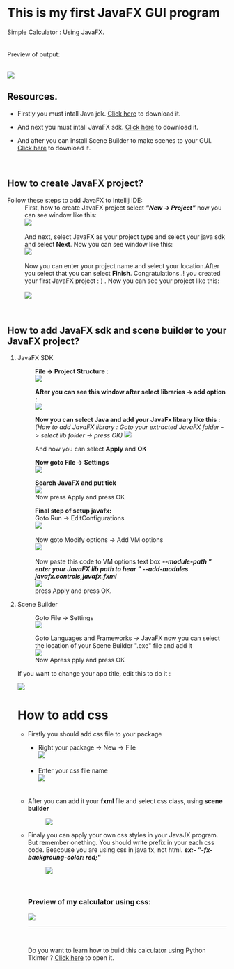 # This is my first JavaFX GUI program

Simple Calculator : Using JavaFX.
<br /><br /><br />
Preview of output:
<br /><br />

<img src="https://github.com/DasunThathsara/Calculator-for-basic-calculations-JavaFX-/blob/main/img/Capture.JPG?raw=true" />

<h2>Resources.</h2>
<ul>
  <li>
    <p>
      Firstly you must intall Java jdk. <a href="https://www.oracle.com/java/technologies/downloads/" target="_blank">Click here</a> to download it.
    </p>
  </li>
  <li>
    <p>
      And next you must intall JavaFX sdk. <a href="https://gluonhq.com/products/javafx/" target="_blank">Click here</a> to download it.
    </p>
  </li>
  <li>
    <p>
      And after you can install Scene Builder to make scenes to your GUI. <a href="https://gluonhq.com/products/scene-builder/" target="_blank">Click here</a> to download it.
    </p>
  </li>
</ul>
<br />


<h2>How to create JavaFX project?</h2>
<dl>
    <dt>Follow these steps to add JavaFX to Intellij IDE:</dt>
    <dd>
      First, how to create JavaFX project select <b><i>"New -> Project"</i></b> now you can see window like this:<br />
      <img src="https://github.com/DasunThathsara/Calculator-for-basic-calculations-JavaFX-/blob/main/img/prop%20create1.JPG?raw=true" /><br /><br />
      And next, select JavaFX as your project type and select your java sdk and select <b>Next</b>. Now you can see window like this:<br />
      <img src="https://github.com/DasunThathsara/Calculator-for-basic-calculations-JavaFX-/blob/main/img/prop%20create2.JPG?raw=true" /><br /><br />
      Now you can enter your project name and select your location.After you select that you can select <b>Finish</b>. Congratulations..! you created your first JavaFX project : ) . Now you can see your project like this:<br /><br />
      <img src="https://github.com/DasunThathsara/Calculator-for-basic-calculations-JavaFX-/blob/main/img/prop%20create3.JPG?raw=true" />
   </dd>
</dl>
<br />


<h2>How to add JavaFX sdk and scene builder to your JavaFX project?</h2>
<ol>
  <li>JavaFX SDK</li>
  <dl>
    <dd>
      <p>
        <b>File -> Project Structure</b> : <br />
        <img src="https://github.com/DasunThathsara/Calculator-for-basic-calculations-JavaFX-/blob/main/img/prop%20structure.png?raw=true" />
      </p>
    </dd>
    <dd>
      <p>
        <b>After you can see this window after select libraries -> add option : </b><br />
        <img src="https://github.com/DasunThathsara/Calculator-for-basic-calculations-JavaFX-/blob/main/img/prop%20setup.JPG?raw=true" />
      </p>
    </dd>
    <dd>
      <p>
        <b>Now you can select Java and add your JavaFx library like this : </b><br />
          <i>(How to add JavaFX library : Goto your extracted JavaFX folder -> select lib folder -> press OK)</i>
        <img src="https://github.com/DasunThathsara/Calculator-for-basic-calculations-JavaFX-/blob/main/img/prop%20setup2.JPG?raw=true" /><br />
      </p>
    </dd>
    <dd>
      <p>
        And now you can select <b>Apply</b> and <b>OK</b>
      </p>
    </dd>
    <dd>
      <p>
        <b>Now goto File -> Settings</b><br />
        <img src="https://github.com/DasunThathsara/Calculator-for-basic-calculations-JavaFX-/blob/main/img/settings.JPG?raw=true" /><br />
      </p>
    </dd>
    <dd>
      <p>
        <b>Search JavaFX and put tick</b><br />
        <img src="https://github.com/DasunThathsara/Calculator-for-basic-calculations-JavaFX-/blob/main/img/prop%20setup3.JPG?raw=true" /><br />
        Now press Apply and press OK
      </p>
    </dd>
    <dd>
      <p>
        <b>Final step of setup javafx:</b><br />
        Goto Run -> EditConfigurations <br />
        <img src="https://github.com/DasunThathsara/Calculator-for-basic-calculations-JavaFX-/blob/main/img/run.png?raw=true" /><br /><br />
        Now goto Modify options -> Add VM options<br />
        <img src="https://github.com/DasunThathsara/Calculator-for-basic-calculations-JavaFX-/blob/main/img/addvm.png?raw=true" /><br /><br />
        Now paste this code to VM options text box <i><b>--module-path " enter your JavaFX lib path to hear " --add-modules javafx.controls,javafx.fxml</b></i><br />
        <img src="https://github.com/DasunThathsara/Calculator-for-basic-calculations-JavaFX-/blob/main/img/addvmop.JPG?raw=true" /><br />
        press Apply and press OK.
      </p>
    </dd>
  </dl>
  
  
  <li>Scene Builder</li>
  <dl>
    <dd>
      <p>
        Goto File -> Settings<br />
        <img src="https://github.com/DasunThathsara/Calculator-for-basic-calculations-JavaFX-/blob/main/img/settings.JPG?raw=true" /><br />
      </p>
    </dd>
    <dd>
      <p>
        Goto Languages and Frameworks -> JavaFX now you can select the location of your Scene Builder ".exe" file and add it<br />
        <img src="https://github.com/DasunThathsara/Calculator-for-basic-calculations-JavaFX-/blob/main/img/SBadding.JPG?raw=true" /><br />
        Now Apress pply and press OK
      </p>
    </dd>
  </dl>
</dl>

<p>If you want to change your app title, edit this to do it :</p> 
<img src="https://raw.githubusercontent.com/DasunThathsara/Calculator-for-basic-calculations-JavaFX-/main/20220403_000340.jpg" />
<br />


<h1>How to add css</h1>
<ul>
  <li>Firstly you should add css file to your package</li>
  <ul>
    <li>
      Right your package -> New -> File<br />
      <img src="https://github.com/DasunThathsara/Calculator-for-basic-calculations-JavaFX-/blob/main/img/Untitled.png?raw=true" /><br /><br />
    </li>
    <li>
      Enter your css file name<br />
      <img src="https://github.com/DasunThathsara/Calculator-for-basic-calculations-JavaFX-/blob/main/img/addcss.JPG?raw=true" /><br /><br /><br />
    </li>
  </ul>
  <li>
    After you can add it your <b>fxml </b>file and select css class, using <b>scene builder</b>
  </li>
  <dl>
    <dd>
      <img src="https://github.com/DasunThathsara/Calculator-for-basic-calculations-JavaFX-/blob/main/img/SBcsstools.JPG?raw=true" />
    </dd>
  </dl>
  <li>
    Finaly you can apply your own css styles in your JavaJX program. But remember onething. You should write prefix in your each css code. Beacouse you are using css in java fx, not html. <i><b>ex:- "-fx-backgroung-color: red;"</b></i>
  </li>
  <dl>
    <dd>
      <img src="https://github.com/DasunThathsara/Calculator-for-basic-calculations-JavaFX-/blob/main/img/stylecss.JPG?raw=true" />
    </dd>
  </dl
</ul>
<br />
<h3>Preview of my calculator using css:<br /></h3>
<img src="https://github.com/DasunThathsara/Calculator-for-basic-calculations-JavaFX-/blob/main/img/css1.JPG?raw=true" />
<hr />
<br />
<p>Do you want to learn how to build this calculator using Python Tkinter ? <a href="https://github.com/DasunThathsara/Calculator-for-basic-calculations-Using-Python-Tkinter-" target="_blank">Click here</a> to open it.</p>
